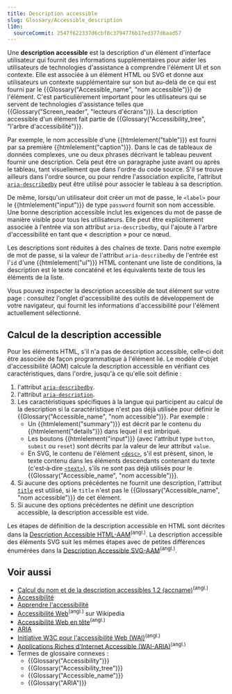 ```yaml
---
title: Description accessible
slug: Glossary/Accessible_description
l10n:
  sourceCommit: 2547f622337d6cbf8c3794776b17ed377d6aad57
---
```


Une **description accessible** est la description d'un élément d'interface utilisateur qui fournit des informations supplémentaires pour aider les utilisateurs de technologies d'assistance à comprendre l'élément UI et son contexte. Elle est associée à un élément HTML ou SVG et donne aux utilisateurs un contexte supplémentaire sur son but au-delà de ce qui est fourni par le {{Glossary("Accessible_name", "nom accessible")}} de l'élément. C'est particulièrement important pour les utilisateurs qui se servent de technologies d'assistance telles que {{Glossary("Screen_reader", "lecteurs d'écrans")}}. La description accessible d'un élément fait partie de {{Glossary("Accessibility_tree", "l'arbre d'accessibilité")}}.

Par exemple, le nom accessible d'une {{htmlelement("table")}} est fourni par sa première {{htmlelement("caption")}}. Dans le cas de tableaux de données complexes, une ou deux phrases décrivant le tableau peuvent fournir une description. Cela peut être un paragraphe juste avant ou après le tableau, tant visuellement que dans l'ordre du code source. S'il se trouve ailleurs dans l'ordre source, ou pour rendre l'association explicite, l'attribut [`aria-describedby`](/fr/docs/Web/Accessibility/ARIA/Reference/Attributes/aria-describedby) peut être utilisé pour associer le tableau à sa description.

De même, lorsqu'un utilisateur doit créer un mot de passe, le `<label>` pour le {{htmlelement("input")}} de type `password` fournit son nom accessible. Une bonne description accessible inclut les exigences du mot de passe de manière visible pour tous les utilisateurs. Elle peut être explicitement associée à l'entrée via son attribut `aria-describedby`, qui l'ajoute à l'arbre d'accessibilité en tant que «&nbsp;description&nbsp;» pour ce nœud.

Les descriptions sont réduites à des chaînes de texte. Dans notre exemple de mot de passe, si la valeur de l'attribut `aria-describedby` de l'entrée est l'`id` d'une {{htmlelement("ul")}} HTML contenant une liste de conditions, la description est le texte concaténé et les équivalents texte de tous les éléments de la liste.

Vous pouvez inspecter la description accessible de tout élément sur votre page&nbsp;: consultez l'onglet d'accessibilité des outils de développement de votre navigateur, qui fournit les informations d'accessibilité pour l'élément actuellement sélectionné.

## Calcul de la description accessible

Pour les éléments HTML, s'il n'a pas de description accessible, celle‑ci doit être associée de façon programmatique à l'élément lié. Le modèle d'objet d'accessibilité (AOM) calcule la description accessible en vérifiant ces caractéristiques, dans l'ordre, jusqu'à ce qu'elle soit définie&nbsp;:

1. l'attribut [`aria-describedby`](/fr/docs/Web/Accessibility/ARIA/Reference/Attributes/aria-describedby).
2. l'attribut [`aria-description`](/fr/docs/Web/Accessibility/ARIA/Reference/Attributes/aria-description).
3. Les caractéristiques spécifiques à la langue qui participent au calcul de la description si la caractéristique n'est pas déjà utilisée pour définir le {{Glossary("Accessible_name", "nom accessible")}}. Par exemple&nbsp;:
   - Un {{htmlelement("summary")}} est décrit par le contenu du {{htmlelement("details")}} dans lequel il est imbriqué.
   - Les boutons {{htmlelement("input")}} (avec l'attribut type `button`, `submit` ou `reset`) sont décrits par la valeur de leur attribut `value`.
   - En SVG, le contenu de l'élément [`<desc>`](/fr/docs/Web/SVG/Reference/Element/desc), s'il est présent, sinon, le texte contenu dans les éléments descendants contenant du texte (c'est‑à‑dire [`<text>`](/fr/docs/Web/SVG/Reference/Element/text)), s'ils ne sont pas déjà utilisés pour le {{Glossary("Accessible_name", "nom accessible")}}.
4. Si aucune des options précédentes ne fournit une description, l'attribut [`title`](/fr/docs/Web/HTML/Reference/Global_attributes/title) est utilisé, si le `title` n'est pas le {{Glossary("Accessible_name", "nom accessible")}} de cet élément.
5. Si aucune des options précédentes ne définit une description accessible, la description accessible est vide.

Les étapes de définition de la description accessible en HTML sont décrites dans la [Description Accessible HTML-AAM](https://w3c.github.io/html-aam/#accdesc-computation)<sup>(angl.)</sup>. La description accessible des éléments SVG suit les mêmes étapes avec de petites différences énumérées dans la [Description Accessible SVG-AAM](https://w3c.github.io/svg-aam/#mapping_additional_nd)<sup>(angl.)</sup>.

## Voir aussi

- [Calcul du nom et de la description accessibles 1.2 (accname)](https://w3c.github.io/accname/#mapping_additional_nd_description)<sup>(angl.)</sup>
- [Accessibilité](/fr/docs/Web/Accessibility)
- [Apprendre l'accessibilité](/fr/docs/Learn_web_development/Core/Accessibility)
- [Accessibilité Web](https://en.wikipedia.org/wiki/Web_accessibility)<sup>(angl.)</sup> sur Wikipedia
- [Accessibilité Web en tête](https://webaim.org/)<sup>(angl.)</sup>
- [ARIA](/fr/docs/Web/Accessibility/ARIA)
- [Initiative W3C pour l'accessibilité Web (WAI)](https://www.w3.org/WAI/)<sup>(angl.)</sup>
- [Applications Riches d'Internet Accessible (WAI-ARIA)](https://w3c.github.io/aria/)<sup>(angl.)</sup>
- Termes de glossaire connexes&nbsp;:
  - {{Glossary("Accessibility")}}
  - {{Glossary("Accessibility_tree")}}
  - {{Glossary("Accessible_name")}}
  - {{Glossary("ARIA")}}
